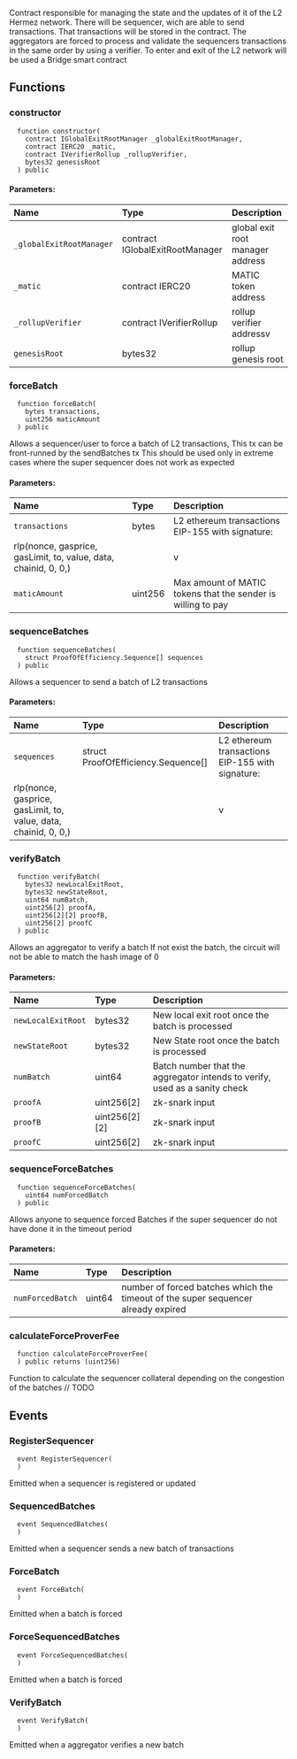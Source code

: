 Contract responsible for managing the state and the updates of it of the L2 Hermez network.
There will be sequencer, wich are able to send transactions. That transactions will be stored in the contract.
The aggregators are forced to process and validate the sequencers transactions in the same order by using a verifier.
To enter and exit of the L2 network will be used a Bridge smart contract


## Functions
### constructor
```solidity
  function constructor(
    contract IGlobalExitRootManager _globalExitRootManager,
    contract IERC20 _matic,
    contract IVerifierRollup _rollupVerifier,
    bytes32 genesisRoot
  ) public
```


#### Parameters:
| Name | Type | Description                                                          |
| :--- | :--- | :------------------------------------------------------------------- |
|`_globalExitRootManager` | contract IGlobalExitRootManager | global exit root manager address
|`_matic` | contract IERC20 | MATIC token address
|`_rollupVerifier` | contract IVerifierRollup | rollup verifier addressv
|`genesisRoot` | bytes32 | rollup genesis root

### forceBatch
```solidity
  function forceBatch(
    bytes transactions,
    uint256 maticAmount
  ) public
```
Allows a sequencer/user to force a batch of L2 transactions,
This tx can be front-runned by the sendBatches tx
This should be used only in extreme cases where the super sequencer does not work as expected


#### Parameters:
| Name | Type | Description                                                          |
| :--- | :--- | :------------------------------------------------------------------- |
|`transactions` | bytes | L2 ethereum transactions EIP-155 with signature:
rlp(nonce, gasprice, gasLimit, to, value, data, chainid, 0, 0,) || v || r || s
|`maticAmount` | uint256 | Max amount of MATIC tokens that the sender is willing to pay

### sequenceBatches
```solidity
  function sequenceBatches(
    struct ProofOfEfficiency.Sequence[] sequences
  ) public
```
Allows a sequencer to send a batch of L2 transactions


#### Parameters:
| Name | Type | Description                                                          |
| :--- | :--- | :------------------------------------------------------------------- |
|`sequences` | struct ProofOfEfficiency.Sequence[] | L2 ethereum transactions EIP-155 with signature:
rlp(nonce, gasprice, gasLimit, to, value, data, chainid, 0, 0,) || v || r || s

### verifyBatch
```solidity
  function verifyBatch(
    bytes32 newLocalExitRoot,
    bytes32 newStateRoot,
    uint64 numBatch,
    uint256[2] proofA,
    uint256[2][2] proofB,
    uint256[2] proofC
  ) public
```
Allows an aggregator to verify a batch
If not exist the batch, the circuit will not be able to match the hash image of 0


#### Parameters:
| Name | Type | Description                                                          |
| :--- | :--- | :------------------------------------------------------------------- |
|`newLocalExitRoot` | bytes32 |  New local exit root once the batch is processed
|`newStateRoot` | bytes32 | New State root once the batch is processed
|`numBatch` | uint64 | Batch number that the aggregator intends to verify, used as a sanity check
|`proofA` | uint256[2] | zk-snark input
|`proofB` | uint256[2][2] | zk-snark input
|`proofC` | uint256[2] | zk-snark input

### sequenceForceBatches
```solidity
  function sequenceForceBatches(
    uint64 numForcedBatch
  ) public
```
Allows anyone to sequence forced Batches if the super sequencer do not have done it in the timeout period


#### Parameters:
| Name | Type | Description                                                          |
| :--- | :--- | :------------------------------------------------------------------- |
|`numForcedBatch` | uint64 | number of forced batches which the timeout of the super sequencer already expired

### calculateForceProverFee
```solidity
  function calculateForceProverFee(
  ) public returns (uint256)
```
Function to calculate the sequencer collateral depending on the congestion of the batches
     // TODO



## Events
### RegisterSequencer
```solidity
  event RegisterSequencer(
  )
```

Emitted when a sequencer is registered or updated

### SequencedBatches
```solidity
  event SequencedBatches(
  )
```

Emitted when a sequencer sends a new batch of transactions

### ForceBatch
```solidity
  event ForceBatch(
  )
```

Emitted when a batch is forced

### ForceSequencedBatches
```solidity
  event ForceSequencedBatches(
  )
```

Emitted when a batch is forced

### VerifyBatch
```solidity
  event VerifyBatch(
  )
```

Emitted when a aggregator verifies a new batch

